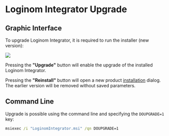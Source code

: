 # Loginom Integrator Upgrade

## Graphic Interface

To upgrade Loginom Integrator, it is required to run the installer (new version):

![](../images/integrator_msi_upgrade.png)

Pressing the **"Upgrade"** button will enable the upgrade of the installed Loginom Integrator.

Pressing the **"Reinstall"** button will open a new product [installation](./setup.md) dialog. The earlier version will be removed without saved parameters.

## Command Line

Upgrade is possible using the command line and specifying the `DOUPGRADE=1` key:

```cmd
msiexec /i "LoginomIntegrator.msi" /qn DOUPGRADE=1
```
